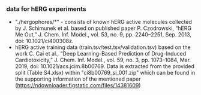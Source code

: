 ### data for hERG experiments

- "./hergophores/*" - consists of known hERG active molecules collected by J. Schimunek et al. based on published paper P. Czodrowski, “hERG Me Out,” J. Chem. Inf. Model., vol. 53, no. 9, pp. 2240–2251, Sep. 2013, doi: 10.1021/ci400308z.
- hERG active training data (train.tsv/test.tsv/validation.tsv) based on the work C. Cai et al., “Deep Learning-Based Prediction of Drug-Induced Cardiotoxicity,” J. Chem. Inf. Model., vol. 59, no. 3, pp. 1073–1084, Mar. 2019, doi: 10.1021/acs.jcim.8b00769. 
  Data is extracted from the provided split (Table S4.xlsx) within "ci8b00769_si_001.zip" which can be found in the supporting information of the mentioned paper (https://ndownloader.figstatic.com/files/14381609) 
